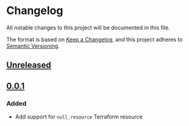 # Changelog

All notable changes to this project will be documented in this file.

The format is based on [Keep a Changelog](https://keepachangelog.com/en/1.0.0/),
and this project adheres to [Semantic Versioning](https://semver.org/spec/v2.0.0.html).

## [Unreleased]

## [0.0.1]

### Added

- Add support for `null_resource` Terraform resource

[unreleased]: https://github.com/mineiros-io/terraform-google-pubsub-topic/compare/v0.0.1...HEAD
<!-- [0.0.2]: https://github.com/mineiros-io/terraform-google-pubsub-topic/compare/v0.0.1...v0.0.2 -->
[0.0.1]: https://github.com/mineiros-io/terraform-google-pubsub-topic/releases/tag/v0.0.1
